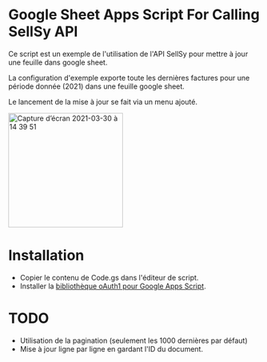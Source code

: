 # Google Sheet Apps Script For Calling SellSy API

Ce script est un exemple de l'utilisation de l'API SellSy pour mettre à jour une feuille dans google sheet.

La configuration d'exemple exporte toute les dernières factures pour une période donnée (2021) dans une feuille google sheet.

Le lancement de la mise à jour se fait via un menu ajouté.

<img width="229" alt="Capture d’écran 2021-03-30 à 14 39 51" src="https://user-images.githubusercontent.com/369622/112989995-d834de80-9165-11eb-9d7a-8a43633d801c.png">

# Installation

- Copier le contenu de Code.gs dans l'éditeur de script.
- Installer la [bibliothèque oAuth1 pour Google Apps Script](https://github.com/googleworkspace/apps-script-oauth1). 

# TODO 

- Utilisation de la pagination (seulement les 1000 dernières par défaut)
- Mise à jour ligne par ligne en gardant l'ID du document.
